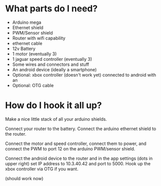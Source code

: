 # What parts do I need?
* Arduino mega
* Ethernet shield
* PWM/Sensor shield
* Router with wifi capability
* ethernet cable
* 12v Battery
* 1 motor (eventually 3)
* 1 jaguar speed controller (eventually 3)
* Some wires and connectors and stuff
* An android device (ideally a smartphone)
* Optional: xbox controller (doesn't work yet) connected to android with an
* Optional: OTG cable

# How do I hook it all up?
Make a nice little stack of all your arduino shields.

Connect your router to the battery. Connect the arduino ethernet shield to the router.

Connect the motor and speed controller, connect them to power, and connect the PWM to port 12 on the arduino PWM/sensor shield.

Connect the android device to the router and in the app settings (dots in upper right) set IP address to 10.3.40.42 and port to 5000. Hook up the
xbox controller via OTG if you want.

(should work now)
